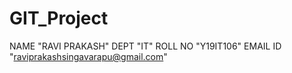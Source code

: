 # GIT_Project
NAME "RAVI PRAKASH"
DEPT "IT"
ROLL NO "Y19IT106"
EMAIL ID "raviprakashsingavarapu@gmail.com"
